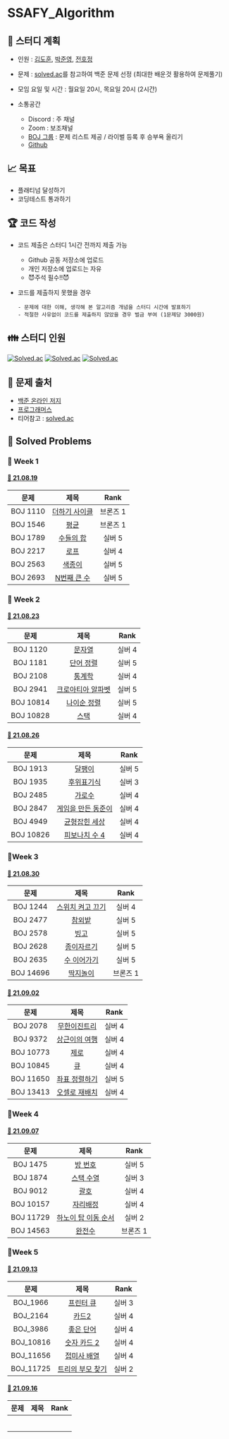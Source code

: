 # SSAFY_Algorithm

## 📆 스터디 계획
- 인원 : [김도훈](https://github.com/DHKim95), [박준영](https://github.com/JUNYOUNG31), [전호정](https://github.com/hojeong33)
- 문제 : [solved.ac](solved.ac)를 참고하여 백준 문제 선정 (최대한 배운것 활용하여 문제풀기)
- 모임 요일 및 시간 : 월요일 20시, 목요일 20시 (2시간)

- 소통공간
  - Discord : 주 채널
  - Zoom : 보조채널
  - [BOJ 그룹](https://www.acmicpc.net/group/12366) : 문제 리스트 제공 / 라이벌 등록 후 승부욕 올리기
  - [Github](https://github.com/SSAFY-Busan)



## 📈 목표

- 플래티넘 달성하기
- 코딩테스트 통과하기



## 🏆 코드 작성
- 코드 제출은 스터디 1시간 전까지 제출 가능
  - Github 공동 저장소에 업로드
  - 개인 저장소에 업로드는 자유
  - 😈주석 필수!!😈



- 코드를 제출하지 못했을 경우
  ```
  - 문제에 대한 이해, 생각해 본 알고리즘 개념을 스터디 시간에 발표하기
  - 적절한 사유없이 코드를 제출하지 않았을 경우 벌금 부여 (1문제당 3000원)
  ```





## 👪 스터디 인원 
[![Solved.ac](http://mazassumnida.wtf/api/v2/generate_badge?boj=tbvjdkrak9)](https://solved.ac/tbvjdkrak9)
[![Solved.ac](http://mazassumnida.wtf/api/v2/generate_badge?boj=roywnsdud)](https://solved.ac/roywnsdud)
[![Solved.ac](http://mazassumnida.wtf/api/v2/generate_badge?boj=jhj20071)](https://solved.ac/jhj20071)



## 📮 문제 출처

- [백준 온라인 저지](https://www.acmicpc.net/)
- [프로그래머스](https://programmers.co.kr/)
- 티어참고 : [solved.ac](https://solved.ac/)



## 📃 Solved Problems

### 🎈 Week 1

#### [📆 21.08.19](https://github.com/SSAFY-Busan/SSAFY_Algorithm/tree/main/210819)

|   문제   |                         제목                          |   Rank   |
| :------: | :---------------------------------------------------: | :------: |
| BOJ 1110 | [더하기 사이클](https://www.acmicpc.net/problem/1110) | 브론즈 1 |
| BOJ 1546 |     [평균](https://www.acmicpc.net/problem/1546)      | 브론즈 1 |
| BOJ 1789 |   [수들의 합](https://www.acmicpc.net/problem/1789)   |  실버 5  |
| BOJ 2217 |     [로프](https://www.acmicpc.net/problem/2217)      |  실버 4  |
| BOJ 2563 |    [색종이](https://www.acmicpc.net/problem/2563)     |  실버 5  |
| BOJ 2693 |  [N번째 큰 수](https://www.acmicpc.net/problem/2693)  |  실버 5  |





### 🎈 Week 2

#### [📆 21.08.23](https://github.com/SSAFY-Busan/SSAFY_Algorithm/tree/main/210823)

|   문제    |                           제목                            |  Rank  |
| :-------: | :-------------------------------------------------------: | :----: |
| BOJ 1120  |      [문자열](https://www.acmicpc.net/problem/1120)       | 실버 4 |
| BOJ 1181  |     [단어 정렬](https://www.acmicpc.net/problem/1181)     | 실버 5 |
| BOJ 2108  |      [통계학](https://www.acmicpc.net/problem/2108)       | 실버 4 |
| BOJ 2941  | [크로아티아 알파벳](https://www.acmicpc.net/problem/2941) | 실버 5 |
| BOJ 10814 |   [나이순 정렬](https://www.acmicpc.net/problem/10814)    | 실버 5 |
| BOJ 10828 |       [스택](https://www.acmicpc.net/problem/10828)       | 실버 4 |



#### [📆 21.08.26](https://github.com/SSAFY-Busan/SSAFY_Algorithm/tree/main/210826)

|   문제    |                            제목                            |  Rank  |
| :-------: | :--------------------------------------------------------: | :----: |
| BOJ 1913  |       [달팽이](https://www.acmicpc.net/problem/1913)       | 실버 5 |
| BOJ 1935  |     [후위표기식](https://www.acmicpc.net/problem/1935)     | 실버 3 |
| BOJ 2485  |       [가로수](https://www.acmicpc.net/problem/2485)       | 실버 4 |
| BOJ 2847  | [게임을 만든 동준이](https://www.acmicpc.net/problem/2847) | 실버 4 |
| BOJ 4949  |   [균형잡힌 세상](https://www.acmicpc.net/problem/4949)    | 실버 4 |
| BOJ 10826 |   [피보나치 수 4](https://www.acmicpc.net/problem/10826)   | 실버 4 |





### 🎈Week 3

#### [📆 21.08.30](https://github.com/SSAFY-Busan/SSAFY_Algorithm/tree/main/210830)

|   문제    |                           제목                           |   Rank   |
| :-------: | :------------------------------------------------------: | :------: |
| BOJ 1244  | [스위치 켜고 끄기](https://www.acmicpc.net/problem/1244) |  실버 4  |
| BOJ 2477  |      [참외밭](https://www.acmicpc.net/problem/2477)      |  실버 5  |
| BOJ 2578  |       [빙고](https://www.acmicpc.net/problem/2578)       |  실버 5  |
| BOJ 2628  |    [종이자르기](https://www.acmicpc.net/problem/2628)    |  실버 5  |
| BOJ 2635  |   [수 이어가기](https://www.acmicpc.net/problem/2635)    |  실버 5  |
| BOJ 14696 |    [딱지놀이](https://www.acmicpc.net/problem/14696)     | 브론즈 1 |



#### [📆 21.09.02](https://github.com/SSAFY-Busan/SSAFY_Algorithm/tree/main/210902)

|   문제    |                          제목                          |  Rank  |
| :-------: | :----------------------------------------------------: | :----: |
| BOJ 2078  |  [무한이진트리](https://www.acmicpc.net/problem/2078)  | 실버 4 |
| BOJ 9372  | [상근이의 여행](https://www.acmicpc.net/problem/9372)  | 실버 4 |
| BOJ 10773 |     [제로](https://www.acmicpc.net/problem/10773)      | 실버 4 |
| BOJ 10845 |      [큐](https://www.acmicpc.net/problem/10845)       | 실버 4 |
| BOJ 11650 | [좌표 정렬하기](https://www.acmicpc.net/problem/11650) | 실버 5 |
| BOJ 13413 | [오셀로 재배치](https://www.acmicpc.net/problem/13413) | 실버 4 |





### 🎈Week 4

#### [📆 21.09.07](https://github.com/SSAFY-Busan/SSAFY_Algorithm/tree/main/210907)
|   문제    |                             제목                             |   Rank   |
| :-------: | :----------------------------------------------------------: | :------: |
| BOJ 1475  |       [방 번호](https://www.acmicpc.net/problem/1475)        |  실버 5  |
| BOJ 1874  |      [스택 수열](https://www.acmicpc.net/problem/1874)       |  실버 3  |
| BOJ 9012  |         [괄호](https://www.acmicpc.net/problem/9012)         |  실버 4  |
| BOJ 10157 |      [자리배정](https://www.acmicpc.net/problem/10157)       |  실버 4  |
| BOJ 11729 | [하노이 탑 이동 순서](https://www.acmicpc.net/problem/11729) |  실버 2  |
| BOJ 14563 |       [완전수](https://www.acmicpc.net/problem/14563)        | 브론즈 1 |



### 🎈Week 5
#### [📆 21.09.13]()
|   문제    |                           제목                            |  Rank  |
| :-------: | :-------------------------------------------------------: | :----: |
| BOJ_1966  |     [프린터 큐](https://www.acmicpc.net/problem/1966)     | 실버 3 |
| BOJ_2164  |       [카드2](https://www.acmicpc.net/problem/2164)       | 실버 4 |
| BOJ_3986  |     [좋은 단어](https://www.acmicpc.net/problem/3986)     | 실버 4 |
| BOJ_10816 |   [숫자 카드 2](https://www.acmicpc.net/problem/10816)    | 실버 4 |
| BOJ_11656 |   [접미사 배열](https://www.acmicpc.net/problem/11656)    | 실버 4 |
| BOJ_11725 | [트리의 부모 찾기](https://www.acmicpc.net/problem/11725) | 실버 2 |



#### [📆 21.09.16]()
| 문제 | 제목 | Rank |
| :--: | :--: | :--: |
|      |      |      |
|      |      |      |
|      |      |      |
|      |      |      |
|      |      |      |
|      |      |      |